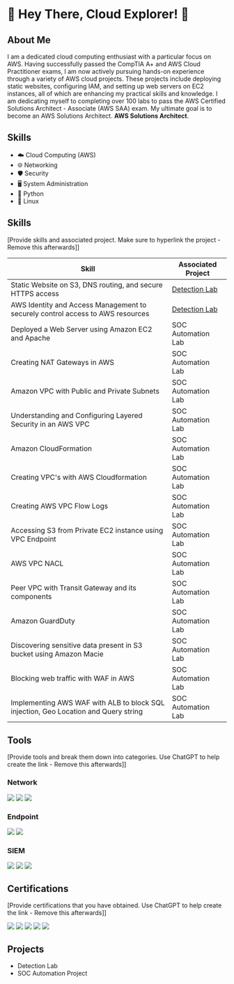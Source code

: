 # 🎉 Hey There, Cloud Explorer! 🚀

## About Me
I am a dedicated cloud computing enthusiast with a particular focus on AWS. Having successfully passed the CompTIA A+ and AWS Cloud Practitioner exams, I am now actively pursuing hands-on experience through a variety of AWS cloud projects. These projects include deploying static websites, configuring IAM, and setting up web servers on EC2 instances, all of which are enhancing my practical skills and knowledge. I am dedicating myself to completing over 100 labs to pass the AWS Certified Solutions Architect - Associate (AWS SAA) exam. My ultimate goal is to become an AWS Solutions Architect.
**AWS Solutions Architect**.

## Skills
- ☁️ Cloud Computing (AWS)
- 🌐 Networking
- 🛡️ Security
- 🖥️ System Administration
- 🐍 Python
- 🐧 Linux

## Skills
[Provide skills and associated project. Make sure to hyperlink the project - Remove this afterwards]]

| Skill                                         | Associated Project         |
|-----------------------------------------------|----------------------------|
|Static Website on S3, DNS routing, and secure HTTPS access          | <a href="https://google.com">Detection Lab</a>|
| AWS Identity and Access Management to securely control access to AWS resources | <a href="https://google.com">Detection Lab</a>|
| Deployed a Web Server using Amazon EC2 and Apache         | SOC Automation Lab|
| Creating NAT Gateways in AWS      | SOC Automation Lab|
| Amazon VPC with Public and Private Subnets                  | SOC Automation Lab|
| Understanding and Configuring Layered Security in an AWS VPC | SOC Automation Lab|
| Amazon CloudFormation | SOC Automation Lab|
| Creating VPC's with AWS Cloudformation | SOC Automation Lab|
| Creating AWS VPC Flow Logs | SOC Automation Lab|
| Accessing S3 from Private EC2 instance using VPC Endpoint | SOC Automation Lab|
| AWS VPC NACL | SOC Automation Lab|
| Peer VPC with Transit Gateway and its components | SOC Automation Lab|
| Amazon GuardDuty | SOC Automation Lab|
|Discovering sensitive data present in S3 bucket using Amazon Macie | SOC Automation Lab|
| Blocking web traffic with WAF in AWS | SOC Automation Lab|
| Implementing AWS WAF with ALB to block SQL injection, Geo Location and Query string | SOC Automation Lab|

## Tools
[Provide tools and break them down into categories. Use ChatGPT to help create the link - Remove this afterwards]]

### Network
<div>
    <img src="https://img.shields.io/badge/-Wireshark-1679A7?&style=for-the-badge&logo=Wireshark&logoColor=white" />
    <img src="https://img.shields.io/badge/-Suricata-EF3B2D?&style=for-the-badge&logo=Suricata&logoColor=white" />
    <img src="https://img.shields.io/badge/-Zeek-777BB4?&style=for-the-badge&logo=Zeek&logoColor=white" />
</div>

### Endpoint
<div>
    <img src="https://img.shields.io/badge/-Microsoft_Defender_for_Endpoint-00A4EF?&style=for-the-badge&logo=Microsoft&logoColor=white" />
    <img src="https://img.shields.io/badge/-Velociraptor-4B275F?&style=for-the-badge&logo=Velociraptor&logoColor=white" />
</div>

### SIEM
<div>
    <img src="https://img.shields.io/badge/-Microsoft_Sentinel-0078D4?&style=for-the-badge&logo=Microsoft&logoColor=white" />
    <img src="https://img.shields.io/badge/-Splunk-000000?&style=for-the-badge&logo=Splunk&logoColor=white" />
    <img src="https://img.shields.io/badge/-Elastic-005571?&style=for-the-badge&logo=Elastic&logoColor=white" />
</div>

## Certifications
[Provide certifications that you have obtained. Use ChatGPT to help create the link - Remove this afterwards]]
<div>
<img src="https://img.shields.io/badge/-Security%2B-FF0000?&style=for-the-badge&logo=CompTIA&logoColor=white" />
<img src="https://img.shields.io/badge/-Network%2B-007ACC?&style=for-the-badge&logo=CompTIA&logoColor=white" />
<img src="https://img.shields.io/badge/-A%2B-4D4D4D?&style=for-the-badge&logo=CompTIA&logoColor=white" />
<img src="https://img.shields.io/badge/-CDSA-006400?&style=for-the-badge&logoColor=white" />
<img src="https://img.shields.io/badge/-CCD-000080?&style=for-the-badge&logoColor=white" />
</div>

## Projects
- Detection Lab
- SOC Automation Project
